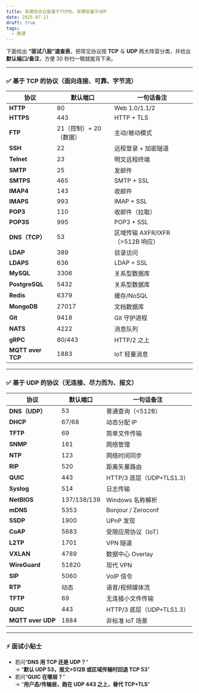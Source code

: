 ```yaml
---
title: 有哪些协议是基于TCP的，有哪些基于UDP
date: 2025-07-21
draft: true
tags:
  - 数通
---
```

下面给出 **“面试八股”速查表**，把常见协议按 **TCP** 与 **UDP** 两大阵营分类，并给出 **默认端口/备注**，方便 30 秒扫一眼就能背下来。

---

### ✅ 基于 TCP 的协议（面向连接、可靠、字节流）

| 协议                | 默认端口           | 一句话备注                    |
| ----------------- | -------------- | ------------------------ |
| **HTTP**          | 80             | Web 1.0/1.1/2            |
| **HTTPS**         | 443            | HTTP + TLS               |
| **FTP**           | 21（控制）+ 20（数据） | 主动/被动模式                  |
| **SSH**           | 22             | 远程登录 + 加密隧道              |
| **Telnet**        | 23             | 明文远程终端                   |
| **SMTP**          | 25             | 发邮件                      |
| **SMTPS**         | 465            | SMTP + SSL               |
| **IMAP4**         | 143            | 收邮件                      |
| **IMAPS**         | 993            | IMAP + SSL               |
| **POP3**          | 110            | 收邮件（拉取）                  |
| **POP3S**         | 995            | POP3 + SSL               |
| **DNS（TCP）**      | 53             | 区域传输 AXFR/IXFR（>512B 响应） |
| **LDAP**          | 389            | 目录访问                     |
| **LDAPS**         | 636            | LDAP + SSL               |
| **MySQL**         | 3306           | 关系型数据库                   |
| **PostgreSQL**    | 5432           | 关系型数据库                   |
| **Redis**         | 6379           | 缓存/NoSQL                 |
| **MongoDB**       | 27017          | 文档数据库                    |
| **Git**           | 9418           | Git 守护进程                 |
| **NATS**          | 4222           | 消息队列                     |
| **gRPC**          | 80/443         | HTTP/2 之上                |
| **MQTT over TCP** | 1883           | IoT 轻量消息                 |

---

### ✅ 基于 UDP 的协议（无连接、尽力而为、报文）

| 协议                | 默认端口        | 一句话备注                 |
| ----------------- | ----------- | --------------------- |
| **DNS（UDP）**      | 53          | 普通查询（<512B）           |
| **DHCP**          | 67/68       | 动态分配 IP               |
| **TFTP**          | 69          | 简单文件传输                |
| **SNMP**          | 161         | 网络管理                  |
| **NTP**           | 123         | 网络时间同步                |
| **RIP**           | 520         | 距离矢量路由                |
| **QUIC**          | 443         | HTTP/3 底层（UDP+TLS1.3） |
| **Syslog**        | 514         | 日志传输                  |
| **NetBIOS**       | 137/138/139 | Windows 名称解析          |
| **mDNS**          | 5353        | Bonjour / Zeroconf    |
| **SSDP**          | 1900        | UPnP 发现               |
| **CoAP**          | 5683        | 受限应用协议（IoT）           |
| **L2TP**          | 1701        | VPN 隧道                |
| **VXLAN**         | 4789        | 数据中心 Overlay          |
| **WireGuard**     | 51820       | 现代 VPN                |
| **SIP**           | 5060        | VoIP 信令               |
| **RTP**           | 动态          | 语音/视频媒体流              |
| **TFTP**          | 69          | 无连接小文件传输              |
| **QUIC**          | 443         | HTTP/3 底层（UDP+TLS1.3） |
| **MQTT over UDP** | 1884        | 非标准 IoT 场景            |

---

### ⚡ 面试小贴士
- 若问“**DNS 用 TCP 还是 UDP？**”  
  → “**默认 UDP 53，报文>512B 或区域传输时回退 TCP 53**”  
- 若问“**QUIC 在哪层？**”  
  → “**用户态/传输层，跑在 UDP 443 之上，替代 TCP+TLS**”